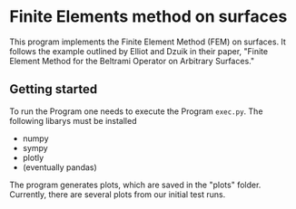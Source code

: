 Finite Elements method on surfaces
================================

This program implements the Finite Element Method (FEM) on surfaces. It follows the example outlined by Elliot and Dzuik in their paper, "Finite Element Method for the Beltrami Operator on Arbitrary Surfaces."

Getting started
---------------

To run the Program one needs to execute the Program `exec.py`. The following libarys must be installed
* numpy
* sympy
* plotly
* (eventually pandas)

The program generates plots, which are saved in the "plots" folder. Currently, there are several plots from our initial test runs.
